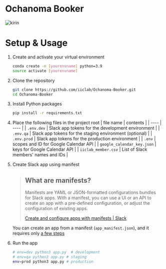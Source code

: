 # Ochanoma Booker
![kirin](https://user-images.githubusercontent.com/98066319/197503841-260f7b0f-f6e1-45f8-9e44-e05778bf8ac3.gif)


# Setup & Usage

1. Create and activate your virtual environment
    ```bash
    conda create -n [yourenvname] python=3.9
    source activate [yourenvname]
    ```

2. Clone the repository
    ```bash
    git clone https://github.com/iiclab/Ochanoma-Booker.git
    cd Ochanoma-Booker
    ```

3. Install Python packages
    ```bash
    pip install -r requirements.txt
    ```

4. Place the following files in the project root
    |  file name  |  contents  |
    | ---- | ---- |
    |  `.env.dev`  |  Slack app tokens for the development environment  |
    |  `.env.qa`  |  Slack app tokens for the staging environment (optional)  |
    |  `.env.prod`  |  Slack app tokens for the production environment  |
    |  `.env`  |  scopes and ID for Google Calendar API  |
    |  `google_calendar_key.json`  |  keys for Google Calendar API  |
    |  `iiclab_member.csv`  |  List of Slack members' names and IDs  |

5. Create Slack app using manifest
    > ## What are manifests? 
    > 
    > Manifests are YAML or JSON-formatted configurations bundles for Slack apps. With a manifest, you can use a UI or an API to create an app with a pre-defined configuration, or adjust the configuration of existing apps.
    > 
    > [Create and configure apps with manifests \| Slack](https://api.slack.com/reference/manifests)

    You can create an app from a manifest (`app_manifest.json`), and it requires only [a few steps](https://api.slack.com/reference/manifests#creating_apps)

6. Run the app
    ```bash
    # env=dev python3 app.py  # development
    # env=qa python3 app.py # staging
    env=prod python3 app.py # production
    ```
